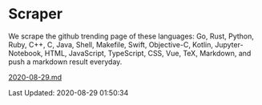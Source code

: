 # Scraper

We scrape the github trending page of these languages: Go, Rust, Python, Ruby, C++, C, Java, Shell, Makefile, Swift, Objective-C, Kotlin, Jupyter-Notebook, HTML, JavaScript, TypeScript, CSS, Vue, TeX, Markdown, and push a markdown result everyday.

[2020-08-29.md](https://github.com/yangwenmai/github-trending-backup/blob/master/2020-08-29.md)

Last Updated: 2020-08-29 01:50:34